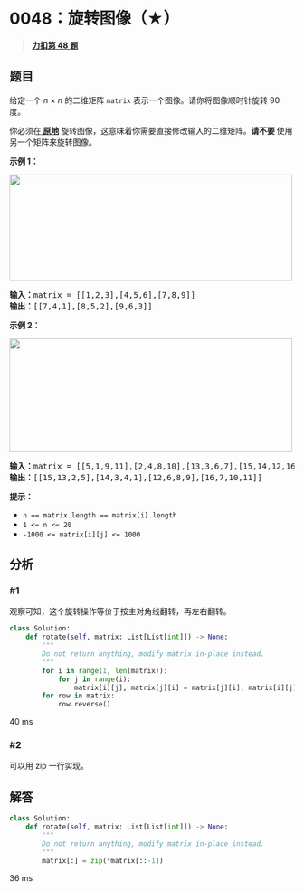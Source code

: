 # 0048：旋转图像（★）


> <u>**[力扣第 48 题](https://leetcode.cn/problems/rotate-image/)**</u>

## 题目

<p>给定一个 <em>n </em>× <em>n</em> 的二维矩阵 <code>matrix</code> 表示一个图像。请你将图像顺时针旋转 90 度。</p>

<p>你必须在<strong><a href="https://baike.baidu.com/item/%E5%8E%9F%E5%9C%B0%E7%AE%97%E6%B3%95" target="_blank"> 原地</a></strong> 旋转图像，这意味着你需要直接修改输入的二维矩阵。<strong>请不要 </strong>使用另一个矩阵来旋转图像。</p>



<p><strong>示例 1：</strong></p>
<img alt="" src="https://assets.leetcode.com/uploads/2020/08/28/mat1.jpg" style="height: 188px; width: 500px;" />
<pre>
<strong>输入：</strong>matrix = [[1,2,3],[4,5,6],[7,8,9]]
<strong>输出：</strong>[[7,4,1],[8,5,2],[9,6,3]]
</pre>

<p><strong>示例 2：</strong></p>
<img alt="" src="https://assets.leetcode.com/uploads/2020/08/28/mat2.jpg" style="height: 201px; width: 500px;" />
<pre>
<strong>输入：</strong>matrix = [[5,1,9,11],[2,4,8,10],[13,3,6,7],[15,14,12,16]]
<strong>输出：</strong>[[15,13,2,5],[14,3,4,1],[12,6,8,9],[16,7,10,11]]
</pre>



<p><strong>提示：</strong></p>

<ul>
<li><code>n == matrix.length == matrix[i].length</code></li>
<li><code>1 &lt;= n &lt;= 20</code></li>
<li><code>-1000 &lt;= matrix[i][j] &lt;= 1000</code></li>
</ul>




## 分析 

### #1

观察可知，这个旋转操作等价于按主对角线翻转，再左右翻转。

```python
class Solution:
    def rotate(self, matrix: List[List[int]]) -> None:
        """
        Do not return anything, modify matrix in-place instead.
        """
        for i in range(1, len(matrix)):
            for j in range(i):
                matrix[i][j], matrix[j][i] = matrix[j][i], matrix[i][j]
        for row in matrix:
            row.reverse()
```
40 ms

### #2

可以用 zip 一行实现。

## 解答

```python
class Solution:
    def rotate(self, matrix: List[List[int]]) -> None:
        """
        Do not return anything, modify matrix in-place instead.
        """
        matrix[:] = zip(*matrix[::-1])
```
36 ms

